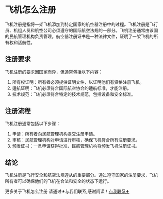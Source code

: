 # 飞机怎么注册

飞机注册是指将一架飞机添加到特定国家的航空器注册中的过程。飞机注册是飞行员、机组人员和航空公司必须遵守的国际航空法规的一部分。飞机注册通常由该国的民航管理机构负责管理。航空器注册证书是一种法律文件，证明了一架飞机的所有权和适航性。

## 注册要求

飞机注册的要求因国家而异，但通常包括以下内容：

1. 所有权证明：所有者必须提供证明文件，以证明他们有资格注册飞机。
2. 适航证明：飞机必须符合国际航空协会的适航标准，才能注册。
3. 技术规范：飞机必须符合特定的技术规范，包括设备和安全标准。

## 注册流程

飞机注册通常包括以下步骤：

1. 申请：所有者向民航管理机构提交注册申请。
2. 审核：民航管理机构对申请进行审核，确保飞机符合所有注册要求。
3. 颁发证书：一旦申请获得批准，民航管理机构将颁发飞机注册证书。

## 结论

飞机注册是飞行安全和航空法规遵从的重要部分。通过遵守国家的注册要求，飞机所有者可以确保他们的飞机在合法和安全的状态下运行。

更多关于飞机怎么注册 请通过✈与我们联系,感谢阅读！[点我联系✈](https://ac.k02.cc)